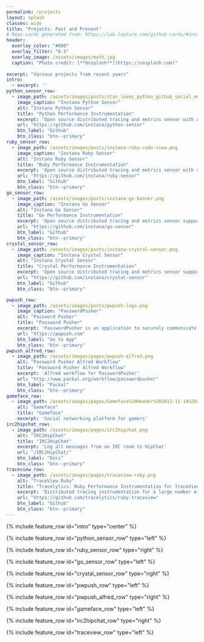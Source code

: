 ```yaml
---
permalink: /projects
layout: splash
classes: wide
title: "Projects: Past and Present"
# Repo cards generated from: https://lab.lepture.com/github-cards/#instana/python-sensor|default
header:
  overlay_color: "#000"
  overlay_filter: "0.5"
  overlay_image: /assets/images/math.jpg
  caption: "Photo credit: [**Unsplash**](https://unsplash.com)"
 
excerpt: "Various projects from recent years"
intro: 
  - excerpt: ''
python_sensor_row:
  - image_path: /assets/images/posts/stan_loves_python_github_social_media_card.png
    image_caption: "Instana Python Sensor"
    alt: "Instana Python Sensor"
    title: "Python Performance Instrumentation"
    excerpt: 'Open source distributed tracing and metrics sensor with automatic instrumentation of a large list of popular Python frameworks, libraries and packages and a qualified implementation of the [OpenTracing](https://opentracing.io) API'
    url: "https://github.com/instana/python-sensor"
    btn_label: "Github"
    btn_class: "btn--primary"
ruby_sensor_row:
  - image_path: /assets/images/posts/instana-ruby-code-view.png
    image_caption: "Instana Ruby Sensor"
    alt: "Instana Ruby Sensor"
    title: "Ruby Performance Instrumentation"
    excerpt: 'Open source distributed tracing and metrics sensor with automatic instrumentation of a large list of popular Ruby frameworks, libraries and packages, a proprietary SDK and a qualified implementation of the [OpenTracing](https://opentracing.io) API'
    url: "https://github.com/instana/ruby-sensor"
    btn_label: "Github"
    btn_class: "btn--primary"
go_sensor_row:
  - image_path: /assets/images/posts/instana-go-banner.png
    image_caption: "Instana Go Sensor"
    alt: "Instana Go Sensor"
    title: "Go Performance Instrumentation"
    excerpt: 'Open source distributed tracing and metrics sensor supporting a qualified implementation of the [OpenTracing](https://opentracing.io) API'
    url: "https://github.com/instana/go-sensor"
    btn_label: "Github"
    btn_class: "btn--primary"
crystal_sensor_row:
  - image_path: /assets/images/posts/instana-crystal-sensor.png
    image_caption: "Instana Crystal Sensor"
    alt: "Instana Crystal Sensor"
    title: "Crystal Performance Instrumentation"
    excerpt: 'Open source distributed tracing and metrics sensor supporting a qualified implementation of the [OpenTracing](https://opentracing.io) API and a proprietary SDK'
    url: "https://github.com/instana/crystal-sensor"
    btn_label: "Github"
    btn_class: "btn--primary"

pwpush_row:
  - image_path: /assets/images/posts/pwpush-logo.png
    image_caption: "PasswordPusher"
    alt: "Password Pusher"
    title: "Password Pusher"
    excerpt: 'PasswordPusher is an application to securely communicate passwords over the web. Passwords automatically expire after a certain number of views and/or time has passed'
    url: "https://pwpush.com"
    btn_label: "Go to App"
    btn_class: "btn--primary"
pwpush_alfred_row:
  - image_path: /assets/images/pages/pwpush-alfred.png
    alt: "Password Pusher Alfred Workflow"
    title: "Password Pusher Alfred Workflow"
    excerpt: 'Alfred workflow for PasswordPusher'
    url: "http://www.packal.org/workflow/passwordpusher"
    btn_label: "Packal"
    btn_class: "btn--primary"
gameface_row:
  - image_path: /assets/images/pages/Gameface%20Header%202013-11-14%20at%2017.13.08.png
    alt: "Gameface"
    title: "Gameface"
    excerpt: 'Social networking platform for gamers'
irc2hipchat_row:
  - image_path: /assets/images/pages/irc2hipchat.png
    alt: "IRC2HipChat"
    title: "IRC2HipChat"
    excerpt: 'Log all messages from an IRC room to HipChat'
    url: "/IRC2HipChat/"
    btn_label: "Docs"
    btn_class: "btn--primary"
traceview_row:
  - image_path: /assets/images/pages/traceview-ruby.png
    alt: "TraceView Ruby"
    title: "Tracelytics: Ruby Performance Instrumentation for TraceView"
    excerpt: 'Distributed tracing instrumentation for a large number of Ruby frameworks, libraries and gems'
    url: "https://github.com/tracelytics/ruby-traceview"
    btn_label: "Github"
    btn_class: "btn--primary"
---
```


{% include feature_row id="intro" type="center" %}

{% include feature_row id="python_sensor_row" type="left" %}

{% include feature_row id="ruby_sensor_row" type="right" %}

{% include feature_row id="go_sensor_row" type="left" %}

{% include feature_row id="crystal_sensor_row" type="right" %}

{% include feature_row id="pwpush_row" type="left" %}

{% include feature_row id="pwpush_alfred_row" type="right" %}

{% include feature_row id="gameface_row" type="left" %}

{% include feature_row id="irc2hipchat_row" type="right" %}

{% include feature_row id="traceview_row" type="left" %}

